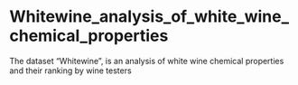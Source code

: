 # Whitewine_analysis_of_white_wine_chemical_properties
The dataset “Whitewine”, is an analysis of white wine chemical properties and their ranking by wine testers
